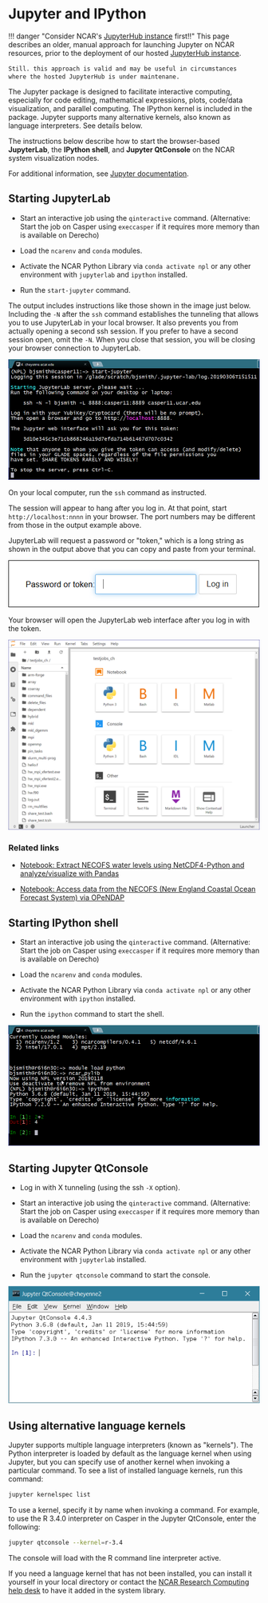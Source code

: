 # Jupyter and IPython

!!! danger "Consider NCAR's [JupyterHub instance](./jupyterhub/index.md) first!!"
    This page describes an older, manual approach for launching Jupyter
    on NCAR resources, prior to the deployment of our hosted
    [JupyterHub instance](./jupyterhub/index.md).

    Still. this approach is valid and may be useful in circumstances
    where the hosted JupyterHub is under maintenane.

The Jupyter package is designed to facilitate interactive computing,
especially for code editing, mathematical expressions, plots, code/data
visualization, and parallel computing. The IPython kernel is included in
the package. Jupyter supports many alternative kernels, also known as
language interpreters. See details below.

The instructions below describe how to start the
browser-based **JupyterLab**, the **IPython shell**, and **Jupyter
QtConsole** on the NCAR system visualization nodes.

For additional information, see [Jupyter documentation](https://jupyter.readthedocs.io/en/latest/).

## Starting JupyterLab

- Start an interactive job using the `qinteractive` command.
  (Alternative: Start the job on Casper using `execcasper` if it
  requires more memory than is available on Derecho)

- Load the `ncarenv` and `conda` modules.

- Activate the NCAR Python Library via `conda activate npl` or any other
  environment with `jupyterlab` and `ipython` installed.

- Run the `start-jupyter` command.

The output includes instructions like those shown in the image just
below. Including the `-N` after the `ssh` command establishes the
tunneling that allows you to use JupyterLab in your local browser. It
also prevents you from actually opening a second ssh session. If you
prefer to have a second session open, omit the `-N`. When you close
that session, you will be closing your browser connection to JupyterLab.

![](media/jupyter_ipython1.png)

On your local computer, run the `ssh` command as instructed.

The session will appear to hang after you log in. At that point,
start `http://localhost:nnnn` in your browser. The port numbers may
be different from those in the output example above.

JupyterLab will request a password or "token," which is a long string as
shown in the output above that you can copy and paste from your
terminal.

![](media/jupyter_ipython2.png)

Your browser will open the JupyterLab web interface after you log in
with the token.

![](media/jupyter_ipython3.png)

### Related links

- [Notebook: Extract NECOFS water levels using NetCDF4-Python and analyze/visualize with Pandas](https://nbviewer.jupyter.org/gist/rsignell-usgs/4740419)

- [Notebook: Access data from the NECOFS (New England Coastal Ocean Forecast System) via OPeNDAP](https://nbviewer.jupyter.org/gist/rsignell-usgs/5092905)

## Starting IPython shell

- Start an interactive job using the `qinteractive` command.
  (Alternative: Start the job on Casper using `execcasper` if it
  requires more memory than is available on Derecho)

- Load the `ncarenv` and `conda` modules.

- Activate the NCAR Python Library via `conda activate npl` or any other
  environment with `ipython` installed.

- Run the `ipython` command to start the shell.

![](media/jupyter_ipython4.png)

## Starting Jupyter QtConsole

- Log in with X tunneling (using the ssh `-X` option).

- Start an interactive job using the `qinteractive` command.
  (Alternative: Start the job on Casper using `execcasper` if it
  requires more memory than is available on Derecho)

- Load the `ncarenv` and `conda` modules.

- Activate the NCAR Python Library via `conda activate npl` or any other
  environment with `jupyterlab` installed.

- Run the `jupyter qtconsole` command to start the console.

![](media/jupyter_ipython5.png)

## Using alternative language kernels

Jupyter supports multiple language interpreters (known as "kernels").
The Python interpreter is loaded by default as the language kernel when
using Jupyter, but you can specify use of another kernel when invoking a
particular command. To see a list of installed language kernels, run
this command:
```bash
jupyter kernelspec list
```

To use a kernel, specify it by name when invoking a command. For
example, to use the R 3.4.0 interpreter on Casper in the Jupyter
QtConsole, enter the following:
```bash
jupyter qtconsole --kernel=r-3.4
```
The console will load with the R command line interpreter active.

If you need a language kernel that has not been installed, you can
install it yourself in your local directory or contact the
[NCAR Research Computing help desk](https://rchelp.ucar.edu/) to have it
added in the system library.
